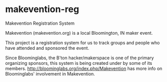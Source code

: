 makevention-reg
===============

Makevention Registration System

Makevention (makevention.org) is a local Bloomington, IN maker event.

This project is a registration system for us to track groups and people who have attended and sponsored the event.

Since Bloominglabs, the B'ton hacker/makerspace is one of the primary organizing sponsors, this system is being created under by some of its members.  http://bloominglabs.org/index.php/Makevention has more info on Bloominglabs' involvement in Makevention.
